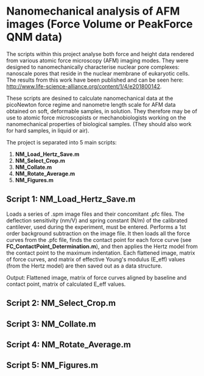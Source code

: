 # Nanomechanical analysis of AFM images (Force Volume or PeakForce QNM data)

The scripts within this project analyse both force and height data rendered from various atomic force microscopy (AFM) imaging modes. They were designed to nanomechanically characterise nuclear pore complexes: nanoscale pores that reside in the nuclear membrane of eukaryotic cells. The results from this work have been published and can be seen here: http://www.life-science-alliance.org/content/1/4/e201800142.

These scripts are desined to calculate nanomechanical data at the picoNewton force regime and nanometre length scale for AFM data obtained on soft, deformable samples, in solution. They therefore may be of use to atomic force microscopists or mechanobiologists working on the nanomechanical properties of biological samples. (They should also work for hard samples, in liquid or air).

The project is separated into 5 main scripts:

1. **NM_Load_Hertz_Save.m**
2. **NM_Select_Crop.m**
3. **NM_Collate.m**
4. **NM_Rotate_Average.m**
5. **NM_Figures.m**


## Script 1: NM_Load_Hertz_Save.m ##

Loads a series of .spm image files and their concomitant .pfc files. The deflection sensitivity (nm/V) and spring constant (N/m) of the calibrated cantilever, used during the experiment, must be entered. Performs a 1st order background subtraction on the image file. It then loads all the force curves from the .pfc file, finds the contact point for each force curve (see **FC_ContactPoint_Determination.m**), and then applies the Hertz model from the contact point to the maximum indentation. Each flattened image, matrix of force curves, and matrix of effective Young's modulus (E_eff) values (from the Hertz model) are then saved out as a data structure.

Output: Flattened image, matrix of force curves aligned by baseline and contact point, matrix of calculated E_eff values.

## Script 2: NM_Select_Crop.m ##

## Script 3: NM_Collate.m ##

## Script 4: NM_Rotate_Average.m ##

## Script 5: NM_Figures.m ##
